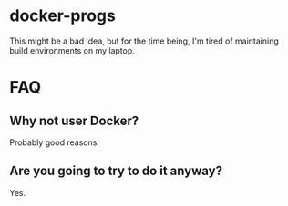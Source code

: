 docker-progs
============

This might be a bad idea, but for the time being, I'm tired of maintaining
build environments on my laptop.

FAQ
===

Why not user Docker?
--------------------
Probably good reasons.

Are you going to try to do it anyway?
-------------------------------------
Yes.
